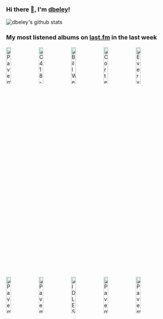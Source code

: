 ### Hi there 👋, I'm [dbeley](https://dbeley.ovh/en)!

![dbeley's github stats](https://github-readme-stats.vercel.app/api?username=dbeley)

### My most listened albums on [last.fm](https://www.last.fm/user/d_beley) in the last week

[<img src='https://lastfm.freetls.fastly.net/i/u/300x300/7fab1024a5904669c640610baf2c6ec8.png' width='16%' height='16%' alt='Pavement - Wowee Zowee'>](https://www.last.fm/music/pavement/wowee%2bzowee)&nbsp;
[<img src='https://lastfm.freetls.fastly.net/i/u/300x300/b9f87564f51e402c843e109a7021dc83.png' width='16%' height='16%' alt='C418 - Minecraft - Volume Alpha'>](https://www.last.fm/music/c418/minecraft%2b-%2bvolume%2balpha)&nbsp;
[<img src='https://lastfm.freetls.fastly.net/i/u/300x300/46d822f1febda349fe65ddb6ecc0dd00.jpg' width='16%' height='16%' alt='Bill Wells & Maher Shalal Hash Baz - Osaka Bridge'>](https://www.last.fm/music/bill%2bwells%2b%2526%2bmaher%2bshalal%2bhash%2bbaz/osaka%2bbridge)&nbsp;
[<img src='https://lastfm.freetls.fastly.net/i/u/300x300/a39bbf8120fe47f0ad7d59271c3ec4dd.jpg' width='16%' height='16%' alt='Cortex - Troupeau Bleu'>](https://www.last.fm/music/cortex/troupeau%2bbleu)&nbsp;
[<img src='https://lastfm.freetls.fastly.net/i/u/300x300/636bb0ff2f18ea8614ca670f4852d175.jpg' width='16%' height='16%' alt='Everything Everything - Raw Data Feel'>](https://www.last.fm/music/everything%2beverything/raw%2bdata%2bfeel)&nbsp;
<br>
[<img src='https://lastfm.freetls.fastly.net/i/u/300x300/430d2e86ee6d0fa9dec2f46c044956b1.jpg' width='16%' height='16%' alt='Pavement - Brighten the Corners'>](https://www.last.fm/music/pavement/brighten%2bthe%2bcorners)&nbsp;
[<img src='https://lastfm.freetls.fastly.net/i/u/300x300/1e087f99ac344aa5ca68a800de3cebf7.png' width='16%' height='16%' alt='Pavement - Slanted and Enchanted'>](https://www.last.fm/music/pavement/slanted%2band%2benchanted)&nbsp;
[<img src='https://lastfm.freetls.fastly.net/i/u/300x300/5ff262bd41f9b81ae0835c17d95bef15.jpg' width='16%' height='16%' alt='IDLES - Joy as an Act of Resistance.'>](https://www.last.fm/music/idles/joy%2bas%2ban%2bact%2bof%2bresistance.)&nbsp;
[<img src='https://lastfm.freetls.fastly.net/i/u/300x300/515b7450118c4ff0b8d0a9ad2b4375ec.png' width='16%' height='16%' alt='Pavement - Crooked Rain, Crooked Rain'>](https://www.last.fm/music/pavement/crooked%2brain%252c%2bcrooked%2brain)&nbsp;
[<img src='https://lastfm.freetls.fastly.net/i/u/300x300/ead4f04137d745d688927af54e297578.jpg' width='16%' height='16%' alt='Pavement - Terror Twilight'>](https://www.last.fm/music/pavement/terror%2btwilight)&nbsp;
<br>
